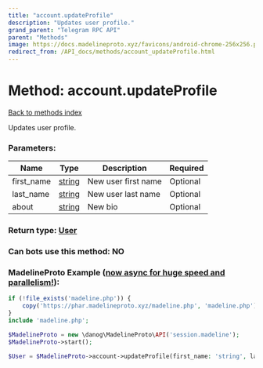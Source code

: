 ```yaml
---
title: "account.updateProfile"
description: "Updates user profile."
grand_parent: "Telegram RPC API"
parent: "Methods"
image: https://docs.madelineproto.xyz/favicons/android-chrome-256x256.png
redirect_from: /API_docs/methods/account_updateProfile.html
---
```

# Method: account.updateProfile
[Back to methods index](index.html)



Updates user profile.

### Parameters:

| Name     |    Type       | Description | Required |
|----------|---------------|-------------|----------|
|first\_name|[string](/API_docs/types/string.html) | New user first name | Optional|
|last\_name|[string](/API_docs/types/string.html) | New user last name | Optional|
|about|[string](/API_docs/types/string.html) | New bio | Optional|


### Return type: [User](/API_docs/types/User.html)

### Can bots use this method: **NO**


### MadelineProto Example ([now async for huge speed and parallelism!](https://docs.madelineproto.xyz/docs/ASYNC.html)):


```php
if (!file_exists('madeline.php')) {
    copy('https://phar.madelineproto.xyz/madeline.php', 'madeline.php');
}
include 'madeline.php';

$MadelineProto = new \danog\MadelineProto\API('session.madeline');
$MadelineProto->start();

$User = $MadelineProto->account->updateProfile(first_name: 'string', last_name: 'string', about: 'string', );
```


